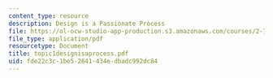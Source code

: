 ```yaml
---
content_type: resource
description: Design is a Passionate Process
file: https://ol-ocw-studio-app-production.s3.amazonaws.com/courses/2-75-precision-machine-design-fall-2001/fde22c3c1be52641434edbadc992dc84_topic1designisaprocess.pdf
file_type: application/pdf
resourcetype: Document
title: topic1designisaprocess.pdf
uid: fde22c3c-1be5-2641-434e-dbadc992dc84
---
```

